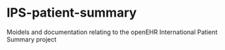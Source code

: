 # IPS-patient-summary
Moidels and documentation relating to the openEHR International Patient Summary project
